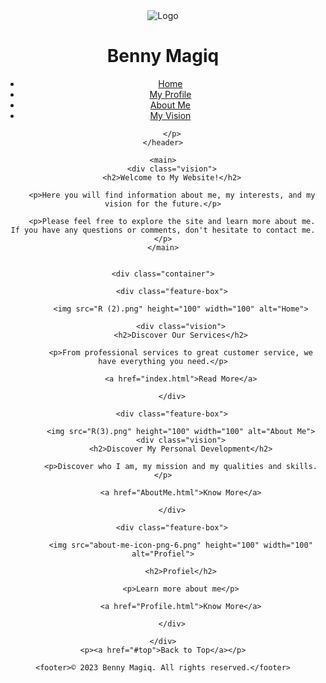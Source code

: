<!DOCTYPE html>
<html>
<head>
	<title>My Website</title>
	<link rel="stylesheet" type="text/css" href="style.css">
</head>
<body>
	<header>
		<img src="R.png" alt="Logo">
		<div class="bird"></div>
		<h1>Benny Magiq</h1>
        <p>
		<nav>
			<ul>
				<li><a href="index.html">Home</a></li>
				<li><a href="Profile.html">My Profile</a></li>
				<li><a href="AboutMe.html">About Me</a></li>
				<li><a href="My Vision.html">My Vision</a></li>
			</ul>
		</nav>
		
        </p>
	</header>

	<main>
		<div class="vision">
		<h2>Welcome to My Website!</h2>
		
		<p>Here you will find information about me, my interests, and my vision for the future.</p>

		<p>Please feel free to explore the site and learn more about me. If you have any questions or comments, don't hesitate to contact me.</p>
	</main>


	<div class="container">

        <div class="feature-box">

            <img src="R (2).png" height="100" width="100" alt="Home">

			<div class="vision">
            <h2>Discover Our Services</h2>

            <p>From professional services to great customer service, we have everything you need.</p>

            <a href="index.html">Read More</a>

        </div>

        <div class="feature-box">

            <img src="R(3).png" height="100" width="100" alt="About Me">
			<div class="vision">
            <h2>Discover My Personal Development</h2>

            <p>Discover who I am, my mission and my qualities and skills.</p>

            <a href="AboutMe.html">Know More</a>

        </div>

        <div class="feature-box">

            <img src="about-me-icon-png-6.png" height="100" width="100" alt="Profiel">

            <h2>Profiel</h2>

            <p>Learn more about me</p>

            <a href="Profile.html">Know More</a>

        </div>

    </div>
	<p><a href="#top">Back to Top</a></p>

	<footer>© 2023 Benny Magiq. All rights reserved.</footer>
	
</body>
</html>

